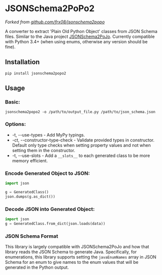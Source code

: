 # JSONSchema2PoPo2
*Forked from [github.com/frx08/jsonschema2popo](https://github.com/frx08/jsonschema2popo)*

A converter to extract 'Plain Old Python Object' classes from JSON Schema files.
Similar to the Java project [JSONSchema2PoJo](https://github.com/joelittlejohn/jsonschema2pojo/).
Currently compatible with Python 3.4+ (when using enums, otherwise any version should be fine).

## Installation
```
pip install jsonschema2popo2
```

## Usage

### Basic:
```
jsonschema2popo2 -o /path/to/output_file.py /path/to/json_schema.json
```
    
### Options:
- -t, --use-types - Add MyPy typings.
- -ct, --constructor-type-check - Validate provided types in constructor. Default only type checks when setting property values and not when setting them in the constructor.
- -t, --use-slots - Add a `__slots__` to each generated class to be more memory efficient.

### Encode Generated Object to JSON:
```python
import json

g = GeneratedClass()
json.dumps(g.as_dict())
```

### Decode JSON into Generated Object:
```python
import json
g = GeneratedClass.from_dict(json.loads(data))
```

### JSON Schema Format
This library is largely compatible with JSONSchema2PoJo and how that library reads the JSON Schema to generate Java.
Specifically, for enumerations, this library supports setting the `javaEnumNames` array in JSON Schema for an enum to give names
to the enum values that will be generated in the Python output.
